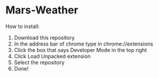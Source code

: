 # Mars-Weather

How to install:

  1. Download this repository
  2. In the address bar of chrome type in chrome://extensions
  3. Click the box that says Developer Mode in the top right
  4. Click Load Unpacked extension
  5. Select the repository
  6. Done!

